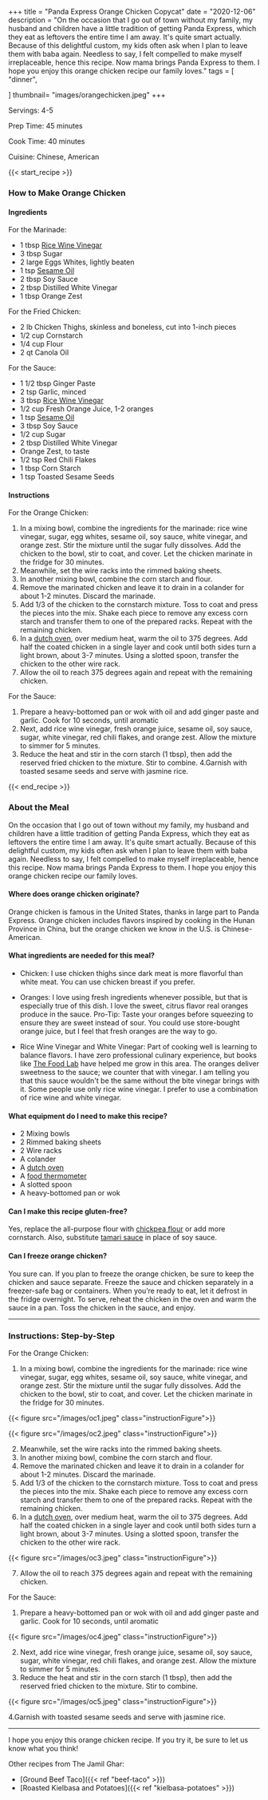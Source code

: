 +++
title = "Panda Express Orange Chicken Copycat"
date = "2020-12-06"
description = "On the occasion that I go out of town without my family, my husband and children have a little tradition of getting Panda Express, which they eat as leftovers the entire time I am away. It's quite smart actually. Because of this delightful custom, my kids often ask when I plan to leave them with baba again. Needless to say, I felt compelled to make myself irreplaceable, hence this recipe. Now mama brings Panda Express to them. I hope you enjoy this orange chicken recipe our family loves."
tags = [
    "dinner",
    
]
thumbnail= "images/orangechicken.jpeg"
+++

Servings: 4-5 <!--more-->

Prep Time: 45 minutes 

Cook Time: 40 minutes

Cuisine: Chinese, American

{{< start_recipe >}}

### How to Make Orange Chicken 

#### Ingredients 

For the Marinade:

* 1 tbsp [Rice Wine Vinegar](https://amzn.to/3feHUZc)
* 3 tbsp Sugar
* 2 large Eggs Whites, lightly beaten
* 1 tsp [Sesame Oil](https://amzn.to/3b72o2v)
* 2 tbsp Soy Sauce
* 2 tbsp Distilled White Vinegar
* 1 tbsp Orange Zest 

For the Fried Chicken:

* 2 lb Chicken Thighs, skinless and boneless, cut into 1-inch pieces
* 1/2 cup Cornstarch
* 1/4 cup Flour
* 2 qt Canola Oil

For the Sauce:

* 1 1/2 tbsp Ginger Paste
* 2 tsp Garlic, minced
* 3 tbsp [Rice Wine Vinegar](https://amzn.to/3feHUZc)
* 1/2 cup Fresh Orange Juice, 1-2 oranges
* 1 tsp [Sesame Oil](https://amzn.to/3b72o2v)
* 3 tbsp Soy Sauce
* 1/2 cup Sugar
* 2 tbsp Distilled White Vinegar
* Orange Zest, to taste 
* 1/2 tsp Red Chili Flakes
* 1 tbsp Corn Starch
* 1 tsp Toasted Sesame Seeds 

#### Instructions 

For the Orange Chicken: 

1. In a mixing bowl, combine the ingredients for the marinade: rice wine vinegar, sugar, egg whites, sesame oil, soy sauce, white vinegar, and orange zest. Stir the mixture until the sugar fully dissolves. Add the chicken to the bowl, stir to coat, and cover. Let the chicken marinate in the fridge for 30 minutes.
2. Meanwhile, set the wire racks into the rimmed baking sheets.
3. In another mixing bowl, combine the corn starch and flour.
4. Remove the marinated chicken and leave it to drain in a colander for about 1-2 minutes. Discard the marinade. 
5. Add 1/3 of the chicken to the cornstarch mixture. Toss to coat and press the pieces into the mix. Shake each piece to remove any excess corn starch and transfer them to one of the prepared racks. Repeat with the remaining chicken.
6. In a [dutch oven](https://amzn.to/3qK1Llq), over medium heat, warm the oil to 375 degrees. Add half the coated chicken in a single layer and cook until both sides turn a light brown, about 3-7 minutes. Using a slotted spoon, transfer the chicken to the other wire rack.
7. Allow the oil to reach 375 degrees again and repeat with the remaining chicken. 

For the Sauce: 

1. Prepare a heavy-bottomed pan or wok with oil and add ginger paste and garlic. Cook for 10 seconds, until aromatic
2. Next, add rice wine vinegar, fresh orange juice, sesame oil, soy sauce, sugar, white vinegar, red chili flakes, and orange zest. Allow the mixture to simmer for 5 minutes. 
3. Reduce the heat and stir in the corn starch (1 tbsp), then add the reserved fried chicken to the mixture. Stir to combine. 
4.Garnish with toasted sesame seeds and serve with jasmine rice. 

{{< end_recipe >}}

### About the Meal 

On the occasion that I go out of town without my family, my husband and children have a little tradition of getting Panda Express, which they eat as leftovers the entire time I am away. It's quite smart actually. Because of this delightful custom, my kids often ask when I plan to leave them with baba again. Needless to say, I felt compelled to make myself irreplaceable, hence this recipe. Now mama brings Panda Express to them. I hope you enjoy this orange chicken recipe our family loves. 

#### Where does orange chicken originate?

Orange chicken is famous in the United States, thanks in large part to Panda Express. Orange chicken includes flavors inspired by cooking in the Hunan Province in China, but the orange chicken we know in the U.S. is Chinese-American.  

#### What ingredients are needed for this meal?

* Chicken: I use chicken thighs since dark meat is more flavorful than white meat. You can use chicken breast if you prefer.

* Oranges: I love using fresh ingredients whenever possible, but that is especially true of this dish. I love the sweet, citrus flavor real oranges produce in the sauce.  Pro-Tip: Taste your oranges before squeezing to ensure they are sweet instead of sour. You could use store-bought orange juice, but I feel that fresh oranges are the way to go. 

* Rice Wine Vinegar and White Vinegar: Part of cooking well is learning to balance flavors. I have zero professional culinary experience, but books like [The Food Lab](https://amzn.to/3ezumr7) have helped me grow in this area. The oranges deliver sweetness to the sauce; we counter that with vinegar. I am telling you that this sauce wouldn't be the same without the bite vinegar brings with it. Some people use only rice wine vinegar. I prefer to use a combination of rice wine and white vinegar. 

#### What equipment do I need to make this recipe?

* 2 Mixing bowls
* 2 Rimmed baking sheets 
* 2 Wire racks 
* A colander
* A [dutch oven](https://amzn.to/3qK1Llq)
* A [food thermometer](https://amzn.to/38BMn44) 
* A slotted spoon 
* A heavy-bottomed pan or wok

#### Can I make this recipe gluten-free?

Yes, replace the all-purpose flour with [chickpea flour](https://amzn.to/30F0Vf2) or add more cornstarch. Also, substitute [tamari sauce](https://amzn.to/30F0uBo) in place of soy sauce.

#### Can I freeze orange chicken?

You sure can. If you plan to freeze the orange chicken, be sure to keep the chicken and sauce separate. Freeze the sauce and chicken separately in a freezer-safe bag or containers. When you’re ready to eat, let it defrost in the fridge overnight. To serve, reheat the chicken in the oven and warm the sauce in a pan. Toss the chicken in the sauce, and enjoy. 

----

### Instructions: Step-by-Step

For the Orange Chicken: 

1. In a mixing bowl, combine the ingredients for the marinade: rice wine vinegar, sugar, egg whites, sesame oil, soy sauce, white vinegar, and orange zest. Stir the mixture until the sugar fully dissolves. Add the chicken to the bowl, stir to coat, and cover. Let the chicken marinate in the fridge for 30 minutes.

{{< figure src="/images/oc1.jpeg" class="instructionFigure">}}

{{< figure src="/images/oc2.jpeg" class="instructionFigure">}}

2. Meanwhile, set the wire racks into the rimmed baking sheets.
3. In another mixing bowl, combine the corn starch and flour.
4. Remove the marinated chicken and leave it to drain in a colander for about 1-2 minutes. Discard the marinade. 
5. Add 1/3 of the chicken to the cornstarch mixture. Toss to coat and press the pieces into the mix. Shake each piece to remove any excess corn starch and transfer them to one of the prepared racks. Repeat with the remaining chicken.
6. In a [dutch oven](https://amzn.to/3qK1Llq), over medium heat, warm the oil to 375 degrees. Add half the coated chicken in a single layer and cook until both sides turn a light brown, about 3-7 minutes. Using a slotted spoon, transfer the chicken to the other wire rack.

{{< figure src="/images/oc3.jpeg" class="instructionFigure">}}

7. Allow the oil to reach 375 degrees again and repeat with the remaining chicken. 

For the Sauce: 

1. Prepare a heavy-bottomed pan or wok with oil and add ginger paste and garlic. Cook for 10 seconds, until aromatic

{{< figure src="/images/oc4.jpeg" class="instructionFigure">}}

2. Next, add rice wine vinegar, fresh orange juice, sesame oil, soy sauce, sugar, white vinegar, red chili flakes, and orange zest. Allow the mixture to simmer for 5 minutes. 
3. Reduce the heat and stir in the corn starch (1 tbsp), then add the reserved fried chicken to the mixture. Stir to combine. 

{{< figure src="/images/oc5.jpeg" class="instructionFigure">}}

4.Garnish with toasted sesame seeds and serve with jasmine rice. 

----

I hope you enjoy this orange chicken recipe. If you try it, be sure to let us know what you think!

Other recipes from The Jamil Ghar:

* [Ground Beef Taco]({{< ref "beef-taco" >}})
* [Roasted Kielbasa and Potatoes]({{< ref "kielbasa-potatoes" >}})
